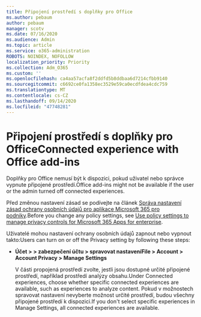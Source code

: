 ```yaml
---
title: Připojení prostředí s doplňky pro Office
ms.author: pebaum
author: pebaum
manager: scotv
ms.date: 07/16/2020
ms.audience: Admin
ms.topic: article
ms.service: o365-administration
ROBOTS: NOINDEX, NOFOLLOW
localization_priority: Priority
ms.collection: Adm_O365
ms.custom: ''
ms.openlocfilehash: ca4aa57acfa8f2ddfd5b8ddbaa6d7214cfbb9140
ms.sourcegitcommit: c6692ce0fa1358ec3529e59ca0ecdfdea4cdc759
ms.translationtype: MT
ms.contentlocale: cs-CZ
ms.lasthandoff: 09/14/2020
ms.locfileid: "47748281"
---
```

# <a name="connected-experience-with-office-add-ins"></a><span data-ttu-id="79f56-102">Připojení prostředí s doplňky pro Office</span><span class="sxs-lookup"><span data-stu-id="79f56-102">Connected experience with Office add-ins</span></span>

<span data-ttu-id="79f56-103">Doplňky pro Office nemusí být k dispozici, pokud uživatel nebo správce vypnute připojené prostředí.</span><span class="sxs-lookup"><span data-stu-id="79f56-103">Office add-ins might not be available if the user or the admin turned off connected experiences.</span></span>

<span data-ttu-id="79f56-104">Před změnou nastavení zásad se podívejte na článek [Správa nastavení zásad ochrany osobních údajů pro aplikace Microsoft 365 pro podniky](https://docs.microsoft.com/deployoffice/privacy/manage-privacy-controls).</span><span class="sxs-lookup"><span data-stu-id="79f56-104">Before you change any policy settings, see [Use policy settings to manage privacy controls for Microsoft 365 Apps for enterprise](https://docs.microsoft.com/deployoffice/privacy/manage-privacy-controls).</span></span>

<span data-ttu-id="79f56-105">Uživatelé mohou nastavení ochrany osobních údajů zapnout nebo vypnout takto:</span><span class="sxs-lookup"><span data-stu-id="79f56-105">Users can turn on or off the Privacy setting by following these steps:</span></span>

- <span data-ttu-id="79f56-106">**Účet > > zabezpečení účtu > spravovat nastavení**</span><span class="sxs-lookup"><span data-stu-id="79f56-106">**File > Account > Account Privacy > Manage Settings**</span></span> 

    <span data-ttu-id="79f56-107">V části propojená prostředí zvolte, jestli jsou dostupné určité připojené prostředí, například prostředí analýzy obsahu.</span><span class="sxs-lookup"><span data-stu-id="79f56-107">Under Connected experiences, choose whether specific connected experiences are available, such as experiences to analyze content.</span></span> <span data-ttu-id="79f56-108">Pokud v možnostech spravovat nastavení nevyberte možnost určité prostředí, budou všechny připojené prostředí k dispozici.</span><span class="sxs-lookup"><span data-stu-id="79f56-108">If you don't select specific experiences in Manage Settings, all connected experiences are available.</span></span>
